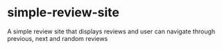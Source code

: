 # simple-review-site
A simple review site that displays reviews and user can navigate through previous, next and random reviews
